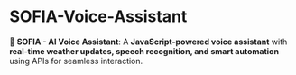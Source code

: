 # SOFIA-Voice-Assistant
🚀 **SOFIA - AI Voice Assistant**: A **JavaScript-powered voice assistant** with **real-time weather updates, speech recognition, and smart automation** using APIs for seamless interaction.
